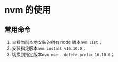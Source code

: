 # nvm 的使用

## 常用命令

1. 查看当前本地安装的所有 node 版本`nvm list`；
2. 安装指定版本`nvm install v16.10.0`；
3. 切换到指定版本`nvm use --delete-prefix 16.10.0`；
